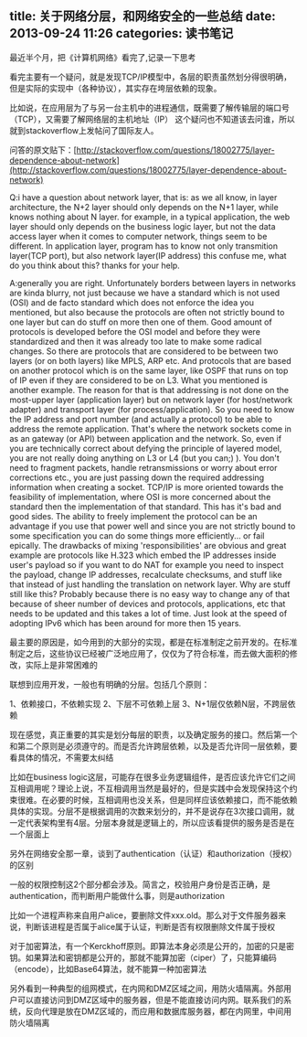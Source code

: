 title: 关于网络分层，和网络安全的一些总结
date: 2013-09-24 11:26
categories: 读书笔记
---
最近半个月，把《计算机网络》看完了,记录一下思考
<!--more-->
 
看完主要有一个疑问，就是发现TCP/IP模型中，各层的职责虽然划分得很明确，但是实际的实现中（各种协议），其实存在垮层依赖的现象。

比如说，在应用层为了与另一台主机中的进程通信，既需要了解传输层的端口号（TCP），又需要了解网络层的主机地址（IP） 这个疑问也不知道该去问谁，所以就到stackoverflow上发帖问了国际友人。

问答的原文贴下：[http://stackoverflow.com/questions/18002775/layer-dependence-about-network](http://stackoverflow.com/questions/18002775/layer-dependence-about-network)

Q:i have a question about network layer, that is: as we all know, in layer architecture, the N+2 layer should only depends on the N+1 layer, while knows nothing about N layer. for example, in a typical application, the web layer should only depends on the business logic layer, but not the data access layer when it comes to computer network, things seem to be different. In application layer, program has to know not only transmition layer(TCP port), but also network layer(IP address) this confuse me, what do you think about this? thanks for your help.

A:generally you are right. Unfortunately borders between layers in networks are kinda blurry, not just because we have a standard which is not used (OSI) and de facto standard which does not enforce the idea you mentioned, but also because the protocols are often not strictly bound to one layer but can do stuff on more then one of them. Good amount of protocols is developed before the OSI model and before they were standardized and then it was already too late to make some radical changes. So there are protocols that are considered to be between two layers (or on both layers) like MPLS, ARP etc. And protocols that are based on another protocol which is on the same layer, like OSPF that runs on top of IP even if they are considered to be on L3. What you mentioned is another example. The reason for that is that addressing is not done on the most-upper layer (application layer) but on network layer (for host/network adapter) and transport layer (for process/application). So you need to know the IP address and port number (and actually a protocol) to be able to address the remote application. That's where the network sockets come in as an gateway (or API) between application and the network. So, even if you are technically correct about defying the principle of layered model, you are not really doing anything on L3 or L4 (but you can;) ). You don't need to fragment packets, handle retransmissions or worry about error corrections etc., you are just passing down the required addressing information when creating a socket. TCP/IP is more oriented towards the feasibility of implementation, where OSI is more concerned about the standard then the implementation of that standard. This has it's bad and good sides. The ability to freely implement the protocol can be an advantage if you use that power well and since you are not strictly bound to some specification you can do some things more efficiently... or fail epically. The drawbacks of mixing 'responsibilities' are obvious and great example are protocols like H.323 which embed the IP addresses inside user's payload so if you want to do NAT for example you need to inspect the payload, change IP addresses, recalculate checksums, and stuff like that instead of just handling the translation on network layer. Why are stuff still like this? Probably because there is no easy way to change any of that because of sheer number of devices and protocols, applications, etc that needs to be updated and this takes a lot of time. Just look at the speed of adopting IPv6 which has been around for more then 15 years.</div>

最主要的原因是，如今用到的大部分的实现，都是在标准制定之前开发的。在标准制定之后，这些协议已经被广泛地应用了，仅仅为了符合标准，而去做大面积的修改，实际上是非常困难的 

联想到应用开发，一般也有明确的分层。包括几个原则： 

1、依赖接口，不依赖实现 
2、下层不可依赖上层 
3、N+1层仅依赖N层，不跨层依赖 

现在感觉，真正重要的其实是划分每层的职责，以及确定服务的接口。然后第一个和第二个原则是必须遵守的。而是否允许跨层依赖，以及是否允许同一层依赖，要看具体的情况，不需要太纠结 

比如在business logic这层，可能存在很多业务逻辑组件，是否应该允许它们之间互相调用呢？理论上说，不互相调用当然是最好的，但是实践中会发现保持这个约束很难。在必要的时候，互相调用也没关系，但是同样应该依赖接口，而不能依赖具体的实现。分层不是根据调用的次数来划分的，并不是说存在3次接口调用，就一定代表架构里有4层。分层本身就是逻辑上的，所以应该看提供的服务是否是在一个层面上 

另外在网络安全那一章，谈到了authentication（认证）和authorization（授权）的区别 

一般的权限控制这2个部分都会涉及。简言之，校验用户身份是否正确，是authentication，而判断用户能做什么事，则是authorization 

比如一个进程声称来自用户alice，要删除文件xxx.old。那么对于文件服务器来说，判断该进程是否属于alice属于认证，判断是否有权限删除文件属于授权 

对于加密算法，有一个Kerckhoff原则。即算法本身必须是公开的，加密的只是密钥。如果算法和密钥都是公开的，那就不能算加密（ciper）了，只能算编码（encode），比如Base64算法，就不能算一种加密算法 

另外看到一种典型的组网模式，在内网和DMZ区域之间，用防火墙隔离。外部用户可以直接访问到DMZ区域中的服务器，但是不能直接访问内网。联系我们的系统，反向代理是放在DMZ区域的，而应用和数据库服务器，都在内网里，中间用防火墙隔离